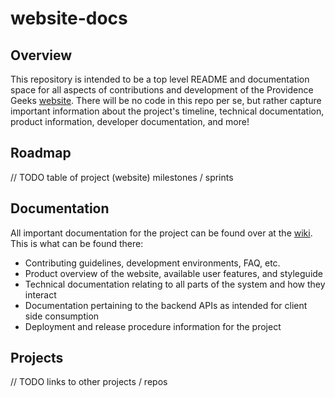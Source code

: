 # website-docs

## Overview
This repository is intended to be a top level README and documentation space for all aspects of contributions and development of the Providence Geeks [website](http://providencegeeks.com/).
There will be no code in this repo per se, but rather capture important information about the project's timeline, technical documentation, product information, developer documentation, and more!

## Roadmap
// TODO table of project (website) milestones / sprints

## Documentation
All important documentation for the project can be found over at the [wiki](https://github.com/ProvidenceGeeks/website-docs/wiki).  This is what can be found there:

* Contributing guidelines, development environments, FAQ, etc.
* Product overview of the website, available user features, and styleguide
* Technical documentation relating to all parts of the system and how they interact
* Documentation pertaining to the backend APIs as intended for client side consumption
* Deployment and release procedure information for the project

## Projects
// TODO links to other projects / repos
